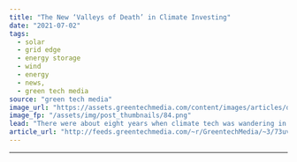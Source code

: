 ```yaml
---
title: "The New ‘Valleys of Death’ in Climate Investing"
date: "2021-07-02"
tags: 
  - solar
  - grid edge
  - energy storage
  - wind
  - energy
  - news,
  - green tech media
source: "green tech media"
image_url: "https://assets.greentechmedia.com/content/images/articles/drought-skull.jpg"
image_fp: "/assets/img/post_thumbnails/84.png"
lead: "There were about eight years when climate tech was wandering in the wilderness, so to speak. It started after the Solyndra bankruptcy in 2011 and ended about two years ago, when the market began heating up again. During that time, people in this spac ..."
article_url: "http://feeds.greentechmedia.com/~r/GreentechMedia/~3/73uvF0vN6so/the-new-valleys-of-death-in-climate-investing"
---
```


---
